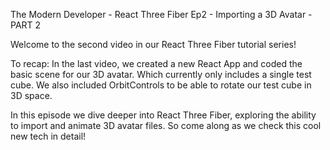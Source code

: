The Modern Developer - React Three Fiber Ep2 - Importing a 3D Avatar - PART 2

Welcome to the second video in our React Three Fiber tutorial series!

To recap: In the last video, we created a new React App and coded the basic scene for our 3D avatar. Which currently only includes a single test cube. We also included OrbitControls to be able to rotate our test cube in 3D space. 

In this episode we dive deeper into React Three Fiber, exploring the ability to import and animate 3D avatar files. So come along as we check this cool new tech in detail!
